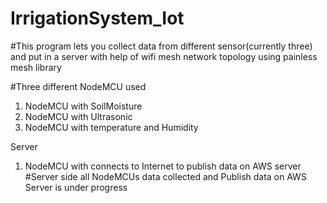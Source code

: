 # IrrigationSystem_Iot

#This program lets you collect data from different sensor(currently three) and put in a server with help of wifi mesh network topology using painless mesh library

#Three different NodeMCU used
1. NodeMCU with SoilMoisture
2. NodeMCU with Ultrasonic
3. NodeMCU with temperature and Humidity

Server

1. NodeMCU with connects to Internet to publish data on AWS server
#Server side all NodeMCUs data collected and Publish data on AWS Server is under progress
